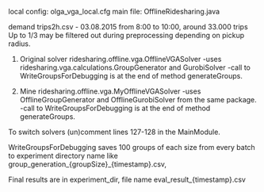 local config: olga_vga_local.cfg
main file: OfflineRidesharing.java

demand trips2h.csv - 03.08.2015 from 8:00 to 10:00, around 33.000 trips
Up to 1/3 may be filtered out during preprocessing depending on pickup radius.


1. Original solver
ridesharing.offline.vga.OfflineVGASolver 
-uses ridesharing.vga.calculations.GroupGenerator and GurobiSolver
-call to WriteGroupsForDebugging is at the end of method generateGroups.    
 

2. Mine 
ridesharing.offline.vga.MyOfflineVGASolver 
-uses  OfflineGroupGenerator and OfflineGurobiSolver from the same package.
-call to WriteGroupsForDebugging is at the end of method generateGroups. 

To switch solvers (un)comment lines 127-128 in the MainModule.

WriteGroupsForDebugging saves 100 groups of each size from every batch 
to experiment directory name like group_generation_{groupSize}_{timestamp}.csv,

Final results are in experiment_dir, file name eval_result_{timestamp}.csv







 
	
